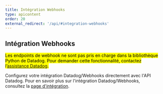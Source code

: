 ```yaml
---
title: Intégration Webhooks
type: apicontent
order: 20
external_redirect: '/api/#integration-webhooks'
---
```

## Intégration Webhooks

<mark>Les endpoints de webhook ne sont pas pris en charge dans la bibliothèque Python de Datadog. Pour demander cette fonctionnalité, contactez l’[assistance Datadog][1].</mark>

Configurez votre intégration Datadog/Webhooks directement avec l'API Datadog.
Pour en savoir plus sur l'intégration Datadog/Webhooks, consultez la [page d'intégration][2].

[1]: /fr/help
[2]: /fr/integrations/webhooks